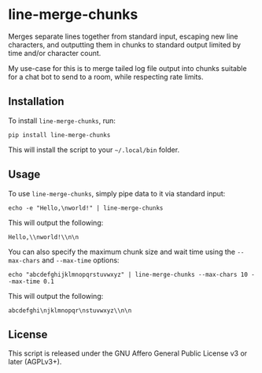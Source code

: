 # line-merge-chunks

Merges separate lines together from standard input, escaping new line characters, and outputting them in chunks to
standard output limited by time and/or character count.

My use-case for this is to merge tailed log file output into chunks suitable for a chat bot to send to a room, while
respecting rate limits.

## Installation

To install `line-merge-chunks`, run:

`pip install line-merge-chunks`

This will install the script to your `~/.local/bin` folder.

## Usage

To use `line-merge-chunks`, simply pipe data to it via standard input:

`echo -e "Hello,\nworld!" | line-merge-chunks`

This will output the following:

`Hello,\\nworld!\\n\n`

You can also specify the maximum chunk size and wait time using the `--max-chars` and `--max-time` options:

`echo "abcdefghijklmnopqrstuvwxyz" | line-merge-chunks --max-chars 10 --max-time 0.1`

This will output the following:

`abcdefghi\njklmnopqr\nstuvwxyz\\n\n`

## License

This script is released under the GNU Affero General Public License v3 or later (AGPLv3+).
